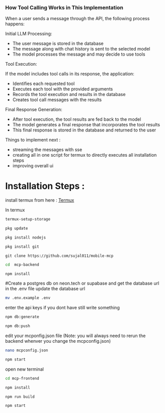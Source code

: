 ### How Tool Calling Works in This Implementation
When a user sends a message through the API, the following process happens:

Initial LLM Processing:

- The user message is stored in the database
- The message along with chat history is sent to the selected model
- The model processes the message and may decide to use tools


Tool Execution:

If the model includes tool calls in its response, the application:

- Identifies each requested tool
- Executes each tool with the provided arguments
- Records the tool execution and results in the database
- Creates tool call messages with the results


Final Response Generation:

- After tool execution, the tool results are fed back to the model
- The model generates a final response that incorporates the tool results
- This final response is stored in the database and returned to the user

Things to implement next : 

- streaming the messages with sse
- creating all in one script for termux to directly executes all installation steps
- improving overall ui

# Installation Steps : 
install termux from here : [Termux](https://github.com/termux/termux-app/releases/download/v0.119.0-beta.2/termux-app_v0.119.0-beta.2+apt-android-7-github-debug_universal.apk)

In termux 
```bash
termux-setup-storage
```

```bash
pkg update
```

```bash
pkg install nodejs
```

```bash
pkg install git
```

```
git clone https://github.com/sujal011/mobile-mcp
```

```bash
cd  mcp-backend
```

```bash
npm install
```


#Create a postgres db on neon.tech or supabase and get the database url 
in the .env file update the database url 

```bash
mv .env.example .env
```

enter the api keys if you dont have still write something


```bash
npm db:generate
```

```bash
npm db:push
```

edit your mcponfig.json file 
(Note: you will always need to rerun the backend whenver you change the mcpconfig.json)

```bash
nano mcpconfig.json
```

```bash
npm start
```

open new terminal 

```bash
cd mcp-frontend
```

```bash
npm install
```

```bash
npm run build
```

```bash
npm start
```
